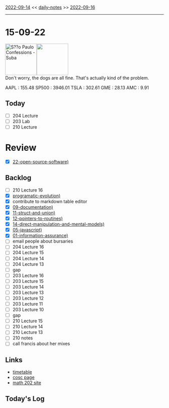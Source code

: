 [2022-09-14](daily_notes/2022-09-14) << [daily-notes](notes/daily-notes.md) >> [2022-09-16](daily_notes/2022-09-16)

---
# 15-09-22
<a href='spotify:album:4wPGlXWNORFO71rrdQGpE1'><img src='https://i.scdn.co/image/ab67616d0000b273970817f5bb3c102b94381f58' alt='S??o Paulo Confessions - Suba' height=100></a><img src='https://imgs.xkcd.com/comics/what_if_2_flowchart.png' height=100>
<br>Don't worry, the dogs are all fine. That's actually kind of the problem.

AAPL : 155.48 
SP500 : 3946.01 
TSLA : 302.61
GME : 28.13
AMC : 9.91

## Today

- [ ] 204 Lecture
- [ ] 203 Lab
- [ ] 210 Lecture

# Review
- [x] [22-open-source-software)](notes/22-open-source-software.md)

## Backlog
- [ ] 210 Lecture 16
- [x] [programatic-evolution)](notes/programatic-evolution.md)
- [x] contribute to markdown table editor
- [x] [09-documentation)](notes/09-documentation.md)
- [x] [11-struct-and-union)](notes/11-struct-and-union.md)
- [x] [12-pointers-to-routines)](notes/12-pointers-to-routines.md)
- [x] [14-direct-manipulation-and-mental-models)](notes/14-direct-manipulation-and-mental-models.md)
- [x] [05-javascript)](notes/05-javascript.md)
- [x] [01-information-assurance)](notes/01-information-assurance.md)
- [ ] email people about bursaries
- [ ] 204 Lecture 16
- [ ] 204 Lecture 15
- [ ] 204 Lecture 14
- [ ] 204 Lecture 13
- [ ] gap
- [ ] 203 Lecture 16
- [ ] 203 Lecture 15
- [ ] 203 Lecture 14
- [ ] 203 Lecture 13
- [ ] 203 Lecture 12
- [ ] 203 Lecture 11
- [ ] 203 Lecture 10
- [ ] gap
- [ ] 210 Lecture 15
- [ ] 210 Lecture 14
- [ ] 210 Lecture 13
- [ ] 210 notes
- [ ] call francis about her mixes

## Links
- [timetable](https://i.imgur.com/9ghbvAG.png)
- [cosc page](https://cosc203.cspages.otago.ac.nz)
- [math 202 site](https://www.maths.otago.ac.nz/?resOLAF)

## Today's Log
